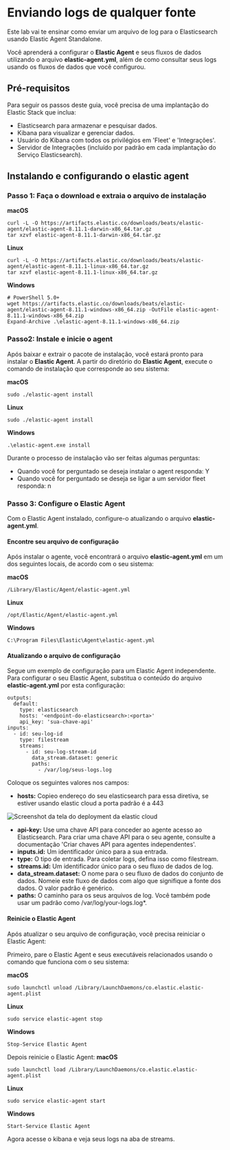 # Enviando logs de qualquer fonte

Este lab  vai te  ensinar como enviar um arquivo de log para o Elasticsearch usando Elastic Agent Standalone. 

Você aprenderá a configurar o **Elastic Agent** e seus fluxos de dados utilizando o arquivo **elastic-agent.yml**, além de como consultar seus logs usando os fluxos de dados que você configurou.

## Pré-requisitos

Para seguir os passos deste guia, você precisa de uma implantação do Elastic Stack que inclua:

- Elasticsearch para armazenar e pesquisar dados.
- Kibana para visualizar e gerenciar dados.
- Usuário do Kibana com todos os privilégios em 'Fleet' e 'Integrações'. 
- Servidor de Integrações (incluído por padrão em cada implantação do Serviço Elasticsearch).

## Instalando e configurando o elastic agent

### Passo 1: Faça o download e extraia o arquivo de instalação

**macOS**
```
curl -L -O https://artifacts.elastic.co/downloads/beats/elastic-agent/elastic-agent-8.11.1-darwin-x86_64.tar.gz
tar xzvf elastic-agent-8.11.1-darwin-x86_64.tar.gz
```
**Linux**
```
curl -L -O https://artifacts.elastic.co/downloads/beats/elastic-agent/elastic-agent-8.11.1-linux-x86_64.tar.gz
tar xzvf elastic-agent-8.11.1-linux-x86_64.tar.gz
```
**Windows**
```
# PowerShell 5.0+
wget https://artifacts.elastic.co/downloads/beats/elastic-agent/elastic-agent-8.11.1-windows-x86_64.zip -OutFile elastic-agent-8.11.1-windows-x86_64.zip
Expand-Archive .\elastic-agent-8.11.1-windows-x86_64.zip
```
### Passo2: Instale e inicie o agent
Após baixar e extrair o pacote de instalação, você estará pronto para instalar o **Elastic Agent**. A partir do diretório do **Elastic Agent**, execute o comando de instalação que corresponde ao seu sistema:

**macOS**
```
sudo ./elastic-agent install
```
**Linux**
```
sudo ./elastic-agent install
```
**Windows**
```
.\elastic-agent.exe install
```
Durante o processo de instalação vão ser feitas algumas perguntas:
- Quando você for perguntado se deseja instalar o agent responda: Y
- Quando você for perguntado se deseja se ligar a um servidor fleet responda: n

### Passo 3: Configure o Elastic Agent
Com o Elastic Agent instalado, configure-o atualizando o arquivo **elastic-agent.yml**.

#### Encontre seu arquivo de configuração
Após instalar o agente, você encontrará o arquivo **elastic-agent.yml** em um dos seguintes locais, de acordo com o seu sistema:

**macOS**
```
/Library/Elastic/Agent/elastic-agent.yml
```
**Linux**
```
/opt/Elastic/Agent/elastic-agent.yml
```
**Windows**
```
C:\Program Files\Elastic\Agent\elastic-agent.yml
```

#### Atualizando o arquivo de configuração
Segue um exemplo de configuração para um Elastic Agent independente. 
Para configurar o seu Elastic Agent, substitua o conteúdo do arquivo **elastic-agent.yml** por esta configuração:

```
outputs:
  default:
    type: elasticsearch
    hosts: '<endpoint-do-elasticsearch>:<porta>'
    api_key: 'sua-chave-api'
inputs:
  - id: seu-log-id
    type: filestream
    streams:
      - id: seu-log-stream-id
        data_stream.dataset: generic
        paths:
          - /var/log/seus-logs.log
```
Coloque os seguintes valores nos campos:
- **hosts:** Copieo endereço do seu elasticsearch para essa diretiva, se estiver usando elastic cloud a porta padrão é a 443

![Screenshot da tela do deployment da elastic cloud](https://www.elastic.co/guide/en/observability/current/images/es-endpoint-cluster-id.png)

- **api-key:** Use uma chave API para conceder ao agente acesso ao Elasticsearch. Para criar uma chave API para o seu agente, consulte a documentação 'Criar chaves API para agentes independentes'.
- **inputs.id:** Um identificador único para a sua entrada.
- **type:** O tipo de entrada. Para coletar logs, defina isso como filestream.
- **streams.id:** Um identificador único para o seu fluxo de dados de log.
- **data_stream.dataset:**  O nome para o seu fluxo de dados do conjunto de dados. Nomeie este fluxo de dados com algo que signifique a fonte dos dados. O valor padrão é genérico.
- **paths:** O caminho para os seus arquivos de log. Você também pode usar um padrão como /var/log/your-logs.log*.

#### Reinicie o Elastic Agent
Após atualizar o seu arquivo de configuração, você precisa reiniciar o Elastic Agent:

Primeiro, pare o Elastic Agent e seus executáveis relacionados usando o comando que funciona com o seu sistema:

**macOS**
```
sudo launchctl unload /Library/LaunchDaemons/co.elastic.elastic-agent.plist
```
**Linux**
```
sudo service elastic-agent stop
```
**Windows**
```
Stop-Service Elastic Agent
```

Depois reinicie o Elastic Agent:
**macOS**
```
sudo launchctl load /Library/LaunchDaemons/co.elastic.elastic-agent.plist
```
**Linux**
```
sudo service elastic-agent start
```
**Windows**
```
Start-Service Elastic Agent
```

Agora acesse o kibana e veja seus logs na aba de streams.